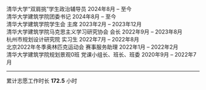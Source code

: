 清华大学“双肩挑”学生政治辅导员 2024年8月 – 至今  
清华大学建筑学院团委书记 2024年8月 – 至今  
清华大学建筑学院学生会 主席 2023年2月 – 2023年12月  
清华大学建筑学院马克思主义学习研究协会 会长 2022年9月 – 2023年8月  
杭州市规划设计研究院 实习生 2022年7月 – 2022年8月  
北京2022年冬季奥林匹克运动会 赛事服务助理 2022年1月 – 2022年2月  
清华大学建筑学院规划景观0班 党课小组长、班长、班委 2020年9月 – 2022年7月

---
累计志愿工作时长 **172.5** 小时 

